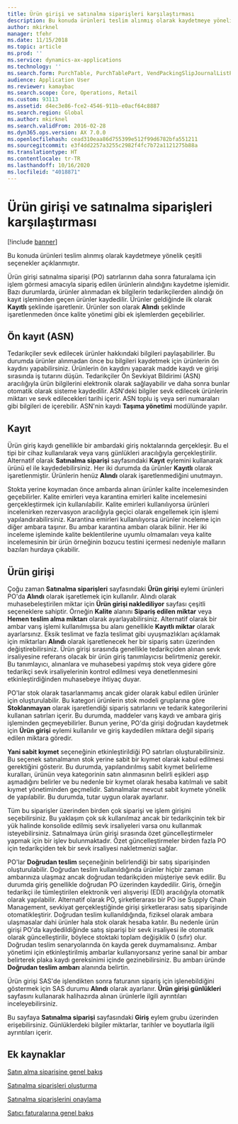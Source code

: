 ```yaml
---
title: Ürün girişi ve satınalma siparişleri karşılaştırması
description: Bu konuda ürünleri teslim alınmış olarak kaydetmeye yönelik çeşitli seçenekler açıklanmıştır.
author: mkirknel
manager: tfehr
ms.date: 11/15/2018
ms.topic: article
ms.prod: ''
ms.service: dynamics-ax-applications
ms.technology: ''
ms.search.form: PurchTable, PurchTablePart, VendPackingSlipJournalListPage, VendPackingSlipJournal
audience: Application User
ms.reviewer: kamaybac
ms.search.scope: Core, Operations, Retail
ms.custom: 93113
ms.assetid: d4ec3e86-fce2-4546-911b-e0acf64c8887
ms.search.region: Global
ms.author: mkirknel
ms.search.validFrom: 2016-02-28
ms.dyn365.ops.version: AX 7.0.0
ms.openlocfilehash: cead310eaa86d755399e512f99d6782bfa551211
ms.sourcegitcommit: e3f4dd2257a3255c2982f4fc7b72a1121275b88a
ms.translationtype: HT
ms.contentlocale: tr-TR
ms.lasthandoff: 10/16/2020
ms.locfileid: "4018871"
---
```

# <a name="product-receipt-against-purchase-orders"></a>Ürün girişi ve satınalma siparişleri karşılaştırması

[!include [banner](../includes/banner.md)]

Bu konuda ürünleri teslim alınmış olarak kaydetmeye yönelik çeşitli seçenekler açıklanmıştır.

Ürün girişi satınalma siparişi (PO) satırlarının daha sonra faturalama için işlem görmesi amacıyla sipariş edilen ürünlerin alındığını kaydetme işlemidir. Bazı durumlarda, ürünler alınmadan ek bilgilerin tedarikçilerden alındığı ön kayıt işleminden geçen ürünler kaydedilir. Ürünler geldiğinde ilk olarak **Kayıtlı** şeklinde işaretlenir. Ürünler son olarak **Alındı** şeklinde işaretlenmeden önce kalite yönetimi gibi ek işlemlerden geçebilirler.

## <a name="preregistration-asn"></a>Ön kayıt (ASN)
Tedarikçiler sevk edilecek ürünler hakkındaki bilgileri paylaşabilirler. Bu durumda ürünler alınmadan önce bu bilgileri kaydetmek için ürünlerin ön kaydını yapabilirsiniz. Ürünlerin ön kaydını yaparak madde kaydı ve girişi sırasında iş tutarını düşün. Tedarikçiler Ön Sevkiyat Bildirimi (ASN) aracılığıyla ürün bilgilerini elektronik olarak sağlayabilir ve daha sonra bunlar otomatik olarak sisteme kaydedilir. ASN'deki bilgiler sevk edilecek ürünlerin miktarı ve sevk edilecekleri tarihi içerir. ASN toplu iş veya seri numaraları gibi bilgileri de içerebilir. ASN'nin kaydı **Taşıma yönetimi** modülünde yapılır.

## <a name="registration"></a>Kayıt
Ürün giriş kaydı genellikle bir ambardaki giriş noktalarında gerçekleşir. Bu el tipi bir cihaz kullanılarak veya varış günlükleri aracılığıyla gerçekleştirilir. Alternatif olarak **Satınalma siparişi** sayfasındaki **Kayıt** eylemini kullanarak ürünü el ile kaydedebilirsiniz. Her iki durumda da ürünler **Kayıtlı** olarak işaretlenmiştir. Ürünlerin henüz **Alındı** olarak işaretlenmediğini unutmayın.  

Stokta yerine koymadan önce ambarda alınan ürünler kalite incelemesinden geçebilirler. Kalite emirleri veya karantina emirleri kalite incelemesini gerçekleştirmek için kullanılabilir. Kalite emirleri kullanılıyorsa ürünleri incelenirken rezervasyon aracılığıyla geçici olarak engellemek için işlemi yapılandırabilirsiniz. Karantina emirleri kullanılıyorsa ürünler inceleme için diğer ambara taşınır. Bu ambar karantina ambarı olarak bilinir. Her iki inceleme işleminde kalite beklentilerine uyumlu olmamaları veya kalite incelemesinin bir ürün örneğinin bozucu testini içermesi nedeniyle malların bazıları hurdaya çıkabilir.

## <a name="product-receipt"></a>Ürün girişi
Çoğu zaman **Satınalma siparişleri** sayfasındaki **Ürün girişi** eylemi ürünleri PO'da **Alındı** olarak işaretlemek için kullanılır. Alındı olarak muhasebeleştirilen miktar için **Ürün girişi naklediliyor** sayfası çeşitli seçeneklere sahiptir. Örneğin **Kalite** alanını **Sipariş edilen miktar** veya **Hemen teslim alma miktarı** olarak ayarlayabilirsiniz. Alternatif olarak bir ambar varış işlemi kullanılmışsa bu alanı genellikle **Kayıtlı miktar** olarak ayarlarsınız. Eksik teslimat ve fazla teslimat gibi uyuşmazlıkları açıklamak için miktarları **Alındı** olarak işaretlenecek her bir sipariş satırı üzerinden değiştirebilirsiniz. Ürün girişi sırasında genellikle tedarikçiden alınan sevk irsaliyesine referans olacak bir ürün giriş tanımlayıcısı belirtmeniz gerekir. Bu tanımlayıcı, alınanlara ve muhasebesi yapılmış stok veya gidere göre tedarikçi sevk irsaliyelerinin kontrol edilmesi veya denetlenmesini etkinleştirdiğinden muhasebeye ihtiyaç duyar.  

PO'lar stok olarak tasarlanmamış ancak gider olarak kabul edilen ürünler için oluşturulabilir. Bu kategori ürünlerin stok modeli gruplarına göre **Stoklanmayan** olarak işaretlendiği sipariş satırlarını ve tedarik kategorilerini kullanan satırları içerir. Bu durumda, maddeler varış kaydı ve ambara giriş işleminden geçmeyebilirler. Bunun yerine, PO'da girişi doğrudan kaydetmek için **Ürün girişi** eylemi kullanılır ve giriş kaydedilen miktara değil sipariş edilen miktara göredir.  

**Yani sabit kıymet** seçeneğinin etkinleştirildiği PO satırları oluşturabilirsiniz. Bu seçenek satınalmanın stok yerine sabit bir kıymet olarak kabul edilmesi gerektiğini gösterir. Bu durumda, yapılandırılmış sabit kıymet belirleme kuralları, ürünün veya kategorinin satın alınmasının belirli eşikleri aşıp aşmadığını belirler ve bu nedenle bir kıymet olarak hesaba katılmalı ve sabit kıymet yönetiminden geçmelidir. Satınalmalar mevcut sabit kıymete yönelik de yapılabilir. Bu durumda, tutar uygun olarak ayarlanır.  

Tüm bu siparişler üzerinden birden çok siparişi ve işlem girişini seçebilirsiniz. Bu yaklaşım çok sık kullanılmaz ancak bir tedarikçinin tek bir yük halinde konsolide edilmiş sevk irsaliyeleri varsa onu kullanmak isteyebilirsiniz. Satınalmaya ürün girişi sırasında özet güncelleştirmeler yapmak için bir işlev bulunmaktadır. Özet güncelleştirmeler birden fazla PO için tedarikçiden tek bir sevk irsaliyesi nakletmenizi sağlar.  

PO'lar **Doğrudan teslim** seçeneğinin belirlendiği bir satış siparişinden oluşturulabilir. Doğrudan teslim kullanıldığında ürünler hiçbir zaman ambarınıza ulaşmaz ancak doğrudan tedarikçiden müşteriye sevk edilir. Bu durumda giriş genellikle doğrudan PO üzerinden kaydedilir. Giriş, örneğin tedarikçi ile tümleştirilen elektronik veri alışverişi (EDI) aracılığıyla otomatik olarak yapılabilir. Alternatif olarak PO, şirketlerarası bir PO ise Supply Chain Management, sevkiyat gerçekleştiğinde girişi şirketlerarası satış siparişinde otomatikleştirir. Doğrudan teslim kullanıldığında, fiziksel olarak ambara ulaşmasalar dahi ürünler hala stok olarak hesaba katılır. Bu nedenle ürün girişi PO'da kaydedildiğinde satış siparişi bir sevk irsaliyesi ile otomatik olarak güncelleştirilir, böylece stoktaki toplam değişiklik 0 (sıfır) olur. Doğrudan teslim senaryolarında ön kayda gerek duymamalısınız. Ambar yönetimi için etkinleştirilmiş ambarlar kullanıyorsanız yerine sanal bir ambar belirterek plaka kaydı gereksinimi içinde gezinebilirsiniz. Bu ambarı üründe **Doğrudan teslim ambarı** alanında belirtin. 

Ürün girişi SAS'de işlendikten sonra faturanın sipariş için işlenebildiğini göstermek için SAS durumu **Alındı** olarak ayarlanır. **Ürün girişi günlükleri** sayfasını kullanarak halihazırda alınan ürünlerle ilgili ayrıntıları inceleyebilirsiniz.  

Bu sayfaya **Satınalma siparişi** sayfasındaki **Giriş** eylem grubu üzerinden erişebilirsiniz. Günlüklerdeki bilgiler miktarlar, tarihler ve boyutlarla ilgili ayrıntıları içerir.

<a name="additional-resources"></a>Ek kaynaklar
--------

[Satın alma siparişine genel bakış](purchase-order-overview.md)

[Satınalma siparişleri oluşturma](purchase-order-creation.md)

[Satınalma siparişlerini onaylama](purchase-order-approval-confirmation.md)

[Satıcı faturalarına genel bakış](../../financials/accounts-payable/vendor-invoices-overview.md)



